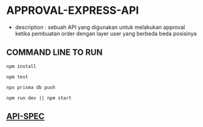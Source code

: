 # **APPROVAL-EXPRESS-API**

- description : sebuah API yang digunakan untuk melakukan approval ketika pembuatan order dengan layer user yang berbeda beda posisinya

## **COMMAND LINE TO RUN**

```
npm install
```

```
npm test
```

```
npx prisma db push
```

```
npm run dev || npm start
```

## [API-SPEC](/API_SPECS.md#api-spec)
